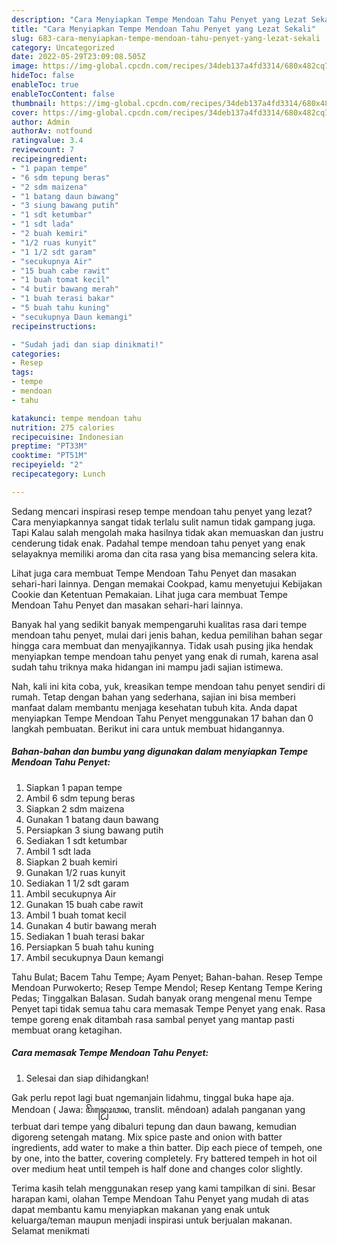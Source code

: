 ```yaml
---
description: "Cara Menyiapkan Tempe Mendoan Tahu Penyet yang Lezat Sekali"
title: "Cara Menyiapkan Tempe Mendoan Tahu Penyet yang Lezat Sekali"
slug: 683-cara-menyiapkan-tempe-mendoan-tahu-penyet-yang-lezat-sekali
category: Uncategorized
date: 2022-05-29T23:09:08.505Z
image: https://img-global.cpcdn.com/recipes/34deb137a4fd3314/680x482cq70/tempe-mendoan-tahu-penyet-foto-resep-utama.jpg
hideToc: false
enableToc: true
enableTocContent: false
thumbnail: https://img-global.cpcdn.com/recipes/34deb137a4fd3314/680x482cq70/tempe-mendoan-tahu-penyet-foto-resep-utama.jpg
cover: https://img-global.cpcdn.com/recipes/34deb137a4fd3314/680x482cq70/tempe-mendoan-tahu-penyet-foto-resep-utama.jpg
author: Admin
authorAv: notfound
ratingvalue: 3.4
reviewcount: 7
recipeingredient:
- "1 papan tempe"
- "6 sdm tepung beras"
- "2 sdm maizena"
- "1 batang daun bawang"
- "3 siung bawang putih"
- "1 sdt ketumbar"
- "1 sdt lada"
- "2 buah kemiri"
- "1/2 ruas kunyit"
- "1 1/2 sdt garam"
- "secukupnya Air"
- "15 buah cabe rawit"
- "1 buah tomat kecil"
- "4 butir bawang merah"
- "1 buah terasi bakar"
- "5 buah tahu kuning"
- "secukupnya Daun kemangi"
recipeinstructions:

- "Sudah jadi dan siap dinikmati!"
categories:
- Resep
tags:
- tempe
- mendoan
- tahu

katakunci: tempe mendoan tahu 
nutrition: 275 calories
recipecuisine: Indonesian
preptime: "PT33M"
cooktime: "PT51M"
recipeyield: "2"
recipecategory: Lunch

---
```



Sedang mencari inspirasi resep tempe mendoan tahu penyet yang lezat? Cara menyiapkannya sangat tidak terlalu sulit namun tidak gampang juga. Tapi Kalau salah mengolah maka hasilnya tidak akan memuaskan dan justru cenderung tidak enak. Padahal tempe mendoan tahu penyet yang enak selayaknya memiliki aroma dan cita rasa yang bisa memancing selera kita.


Lihat juga cara membuat Tempe Mendoan Tahu Penyet dan masakan sehari-hari lainnya. Dengan memakai Cookpad, kamu menyetujui Kebijakan Cookie dan Ketentuan Pemakaian. Lihat juga cara membuat Tempe Mendoan Tahu Penyet dan masakan sehari-hari lainnya.

Banyak hal yang sedikit banyak mempengaruhi kualitas rasa dari tempe mendoan tahu penyet, mulai dari jenis bahan, kedua pemilihan bahan segar hingga cara membuat dan menyajikannya. Tidak usah pusing jika hendak menyiapkan tempe mendoan tahu penyet yang enak di rumah, karena asal sudah tahu triknya maka hidangan ini mampu jadi sajian istimewa.


Nah, kali ini kita coba, yuk, kreasikan tempe mendoan tahu penyet sendiri di rumah. Tetap dengan bahan yang sederhana, sajian ini bisa memberi manfaat dalam membantu menjaga kesehatan tubuh kita. Anda dapat menyiapkan Tempe Mendoan Tahu Penyet menggunakan 17 bahan dan 0 langkah pembuatan. Berikut ini cara untuk membuat hidangannya.

<!--inarticleads1-->

##### Bahan-bahan dan bumbu yang digunakan dalam menyiapkan Tempe Mendoan Tahu Penyet:

1. Siapkan 1 papan tempe
1. Ambil 6 sdm tepung beras
1. Siapkan 2 sdm maizena
1. Gunakan 1 batang daun bawang
1. Persiapkan 3 siung bawang putih
1. Sediakan 1 sdt ketumbar
1. Ambil 1 sdt lada
1. Siapkan 2 buah kemiri
1. Gunakan 1/2 ruas kunyit
1. Sediakan 1 1/2 sdt garam
1. Ambil secukupnya Air
1. Gunakan 15 buah cabe rawit
1. Ambil 1 buah tomat kecil
1. Gunakan 4 butir bawang merah
1. Sediakan 1 buah terasi bakar
1. Persiapkan 5 buah tahu kuning
1. Ambil secukupnya Daun kemangi


Tahu Bulat; Bacem Tahu Tempe; Ayam Penyet; Bahan-bahan. Resep Tempe Mendoan Purwokerto; Resep Tempe Mendol; Resep Kentang Tempe Kering Pedas; Tinggalkan Balasan. Sudah banyak orang mengenal menu Tempe Penyet tapi tidak semua tahu cara memasak Tempe Penyet yang enak. Rasa tempe goreng enak ditambah rasa sambal penyet yang mantap pasti membuat orang ketagihan. 

<!--inarticleads2-->

##### Cara memasak Tempe Mendoan Tahu Penyet:


1. Selesai dan siap dihidangkan!

Gak perlu repot lagi buat ngemanjain lidahmu, tinggal buka hape aja. Mendoan ( Jawa: ꦩꦼꦤ꧀ꦝꦺꦴꦮꦤ, translit. mêndoan) adalah panganan yang terbuat dari tempe yang dibaluri tepung dan daun bawang, kemudian digoreng setengah matang. Mix spice paste and onion with batter ingredients, add water to make a thin batter. Dip each piece of tempeh, one by one, into the batter, covering completely. Fry battered tempeh in hot oil over medium heat until tempeh is half done and changes color slightly. 

Terima kasih telah menggunakan resep yang kami tampilkan di sini. Besar harapan kami, olahan Tempe Mendoan Tahu Penyet yang mudah di atas dapat membantu kamu menyiapkan makanan yang enak untuk keluarga/teman maupun menjadi inspirasi untuk berjualan makanan. Selamat menikmati
